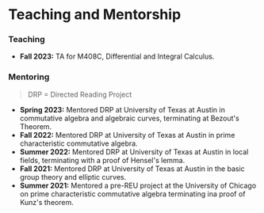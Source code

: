 # Teaching and Mentorship

### Teaching
- **Fall 2023:** TA for M408C, Differential and Integral Calculus.

### Mentoring

> DRP = Directed Reading Project

- **Spring 2023:** Mentored DRP at University of Texas at Austin in commutative algebra and algebraic curves, terminating at Bezout's Theorem.
- **Fall 2022:** Mentored DRP at University of Texas at Austin in prime characteristic commutative algebra.
- **Summer 2022:** Mentored DRP at University of Texas at Austin in local fields, terminating with a proof of Hensel's lemma.
- **Fall 2021:** Mentored DRP at University of Texas at Austin in the basic group theory and elliptic curves.
- **Summer 2021:** Mentored a pre-REU project at the University of Chicago on prime characteristic commutative algebra terminating ina proof of Kunz's theorem.
